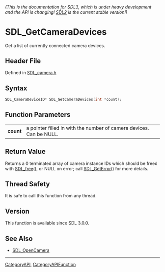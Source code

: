 ###### (This is the documentation for SDL3, which is under heavy development and the API is changing! [SDL2](https://wiki.libsdl.org/SDL2/) is the current stable version!)
# SDL_GetCameraDevices

Get a list of currently connected camera devices.

## Header File

Defined in [SDL_camera.h](https://github.com/libsdl-org/SDL/blob/main/include/SDL3/SDL_camera.h)

## Syntax

```c
SDL_CameraDeviceID* SDL_GetCameraDevices(int *count);

```

## Function Parameters

|               |                                                                     |
| ------------- | ------------------------------------------------------------------- |
| **count**     | a pointer filled in with the number of camera devices. Can be NULL. |

## Return Value

Returns a 0 terminated array of camera instance IDs which should be freed
with [SDL_free](SDL_free)(), or NULL on error; call
[SDL_GetError](SDL_GetError)() for more details.

## Thread Safety

It is safe to call this function from any thread.

## Version

This function is available since SDL 3.0.0.

## See Also

* [SDL_OpenCamera](SDL_OpenCamera)

----
[CategoryAPI](CategoryAPI), [CategoryAPIFunction](CategoryAPIFunction)

